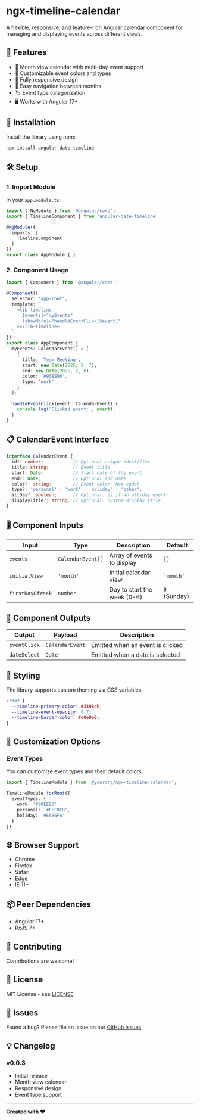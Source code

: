 # ngx-timeline-calendar

A flexible, responsive, and feature-rich Angular calendar component for managing and displaying events across different views.

## 🌟 Features

- 📅 Month view calendar with multi-day event support
- 🎨 Customizable event colors and types
- 📱 Fully responsive design
- 🔄 Easy navigation between months
- 🏷️ Event type categorization
- 🖥️ Works with Angular 17+

## 🚀 Installation

Install the library using npm:

```bash
npm install angular-date-timeline
```

## 🛠️ Setup

### 1. Import Module

In your `app.module.ts`:

```typescript
import { NgModule } from '@angular/core';
import { TimelineComponent } from 'angular-date-timeline'

@NgModule({
  imports: [
    TimelineComponent
  ]
})
export class AppModule { }
```

### 2. Component Usage

```typescript
import { Component } from '@angular/core';

@Component({
  selector: 'app-root',
  template: `
    <lib-timeline 
      [events]="myEvents"
      (showMore)="handleEventClick($event)"
    ></lib-timeline>
  `
})
export class AppComponent {
  myEvents: CalendarEvent[] = [
    {
      title: 'Team Meeting',
      start: new Date(2025, 2, 7),
      end: new Date(2025, 2, 8),
      color: '#90EE90',
      type: 'work'
    }
  ];

  handleEventClick(event: CalendarEvent) {
    console.log('Clicked event:', event);
  }
}
```

## 📋 CalendarEvent Interface

```typescript
interface CalendarEvent {
  id?: number;           // Optional unique identifier
  title: string;         // Event title
  start: Date;           // Start date of the event
  end?: Date;            // Optional end date
  color?: string;        // Event color (hex code)
  type?: 'personal' | 'work' | 'holiday' | 'other';
  allDay?: boolean;      // Optional: is it an all-day event
  displayTitle?: string; // Optional: custom display title
}
```

## 🎚️ Component Inputs

| Input | Type | Description | Default |
|-------|------|-------------|---------|
| `events` | `CalendarEvent[]` | Array of events to display | `[]` |
| `initialView` | `'month'` | Initial calendar view | `'month'` |
| `firstDayOfWeek` | `number` | Day to start the week (0-6) | `0` (Sunday) |

## 🎉 Component Outputs

| Output | Payload | Description |
|--------|---------|-------------|
| `eventClick` | `CalendarEvent` | Emitted when an event is clicked |
| `dateSelect` | `Date` | Emitted when a date is selected |

## 🌈 Styling

The library supports custom theming via CSS variables:

```css
:root {
  --timeline-primary-color: #3498db;
  --timeline-event-opacity: 0.7;
  --timeline-border-color: #e0e0e0;
}
```

## 🔧 Customization Options

### Event Types

You can customize event types and their default colors:

```typescript
import { TimelineModule } from '@yourorg/ngx-timeline-calendar';

TimelineModule.forRoot({
  eventTypes: {
    work: '#90EE90',
    personal: '#FFC0CB',
    holiday: '#E6E6FA'
  }
})
```

## 🌐 Browser Support

- Chrome
- Firefox
- Safari
- Edge
- IE 11+

## 📦 Peer Dependencies

- Angular 17+
- RxJS 7+

## 🤝 Contributing

Contributions are welcome!

## 📄 License

MIT License - see [LICENSE](LICENSE)

## 🐛 Issues

Found a bug? Please file an issue on our [GitHub Issues](https://github.com/dronax/ngx-timeline-calendar/issues)

## 💡 Changelog

### v0.0.3
- Initial release
- Month view calendar
- Responsive design
- Event type support

---

**Created with ❤️**

